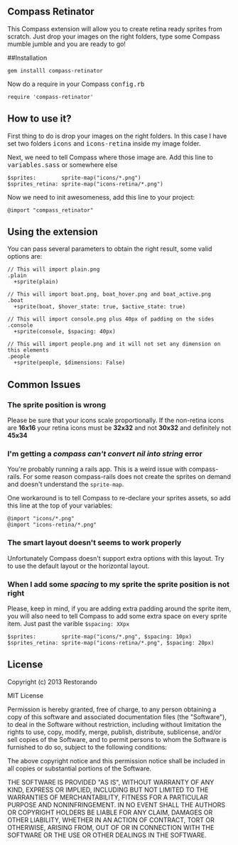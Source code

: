 ## Compass Retinator

This Compass extension will allow you to create retina ready sprites from scratch. Just drop your images on the right folders, type some Compass mumble jumble and you are ready to go!

##Installation

    gem installl compass-retinator

Now do a require in your Compass <kbd>config.rb</kbd>

    require 'compass-retinator'

## How to use it?

First thing to do is drop your images on the right folders. In this case I have set two folders <kbd>icons</kbd> and <kbd>icons-retina</kbd> inside my image folder.

Next, we need to tell Compass where those image are. Add this line to <kbd>variables.sass</kbd> or somewhere else

    $sprites:        sprite-map("icons/*.png")
    $sprites_retina: sprite-map("icons-retina/*.png")


Now we need to init awesomeness, add this line to your project:

    @import "compass_retinator"

## Using the extension

You can pass several parameters to obtain the right result, some valid options are:

    // This will import plain.png
    .plain
      +sprite(plain)

    // This will import boat.png, boat_hover.png and boat_active.png
    .boat
      +sprite(boat, $hover_state: true, $active_state: true)

    // This will import console.png plus 40px of padding on the sides
    .console
      +sprite(console, $spacing: 40px)

    // This will import people.png and it will not set any dimension on this elements
    .people
      +sprite(people, $dimensions: False)

## Common Issues

### The sprite position is wrong

Please be sure that your icons scale proportionally. If the non-retina icons are **16x16** your retina icons must be **32x32** and not **30x32** and definitely not **45x34**

### I'm getting a _compass can't convert nil into string_ error

You're probably running a rails app. This is a weird issue with compass-rails. For some reason compass-rails does not create the sprites on demand and doesn't understand the `sprite-map`.

One workaround is to tell Compass to re-declare your sprites assets, so add this line at the top of your variables:

    @import "icons/*.png"
    @import "icons-retina/*.png"

### The smart layout doesn't seems to work properly

Unfortunately Compass doesn't support extra options with this layout. Try to use the default layout or the horizontal layout.

### When I add some _spacing_ to my sprite the sprite position is not right

Please, keep in mind, if you are adding extra padding around the sprite item, you will also need to tell Compass to add some extra space on every sprite item. Just past the varible `$spacing: XXpx`

    $sprites:        sprite-map("icons/*.png", $spacing: 10px)
    $sprites_retina: sprite-map("icons-retina/*.png", $spacing: 20px)

## License

Copyright (c) 2013 Restorando

MIT License

Permission is hereby granted, free of charge, to any person obtaining a copy of this software and associated documentation files (the "Software"), to deal in the Software without restriction, including without limitation the rights to use, copy, modify, merge, publish, distribute, sublicense, and/or sell copies of the Software, and to permit persons to whom the Software is furnished to do so, subject to the following conditions:

The above copyright notice and this permission notice shall be included in all copies or substantial portions of the Software.

THE SOFTWARE IS PROVIDED "AS IS", WITHOUT WARRANTY OF ANY KIND, EXPRESS OR IMPLIED, INCLUDING BUT NOT LIMITED TO THE WARRANTIES OF MERCHANTABILITY, FITNESS FOR A PARTICULAR PURPOSE AND NONINFRINGEMENT. IN NO EVENT SHALL THE AUTHORS OR COPYRIGHT HOLDERS BE LIABLE FOR ANY CLAIM, DAMAGES OR OTHER LIABILITY, WHETHER IN AN ACTION OF CONTRACT, TORT OR OTHERWISE, ARISING FROM, OUT OF OR IN CONNECTION WITH THE SOFTWARE OR THE USE OR OTHER DEALINGS IN THE SOFTWARE.

